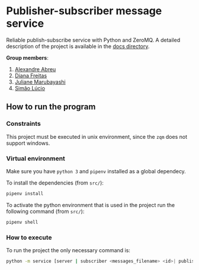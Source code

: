 # Publisher-subscriber message service
Reliable publish-subscribe service with Python and ZeroMQ.
A detailed description of the project is available in the [docs directory](docs/report.pdf).

**Group members**:
1. [Alexandre Abreu](https://github.com/a3brx)
2. [Diana Freitas](https://github.com/dianaamfr)
3. [Juliane Marubayashi](https://github.com/Jumaruba)
4. [Simão Lúcio](https://github.com/yolonhese)

## How to run the program

### Constraints

This project must be executed in unix environment, since the `zqm` does not support windows.

### Virtual environment

Make sure you have `python 3` and `pipenv` installed as a global dependecy.

To install the dependencies (from `src/`):

```bash
pipenv install
```

To activate the python environment that is used in the project run the following command (from `src/`):

```bash
pipenv shell
```
### How to execute

To run the project the only necessary command is:

```bash
python -m service [server | subscriber <messages_filename> <id>| publisher <topics_filename> <id>]
```
